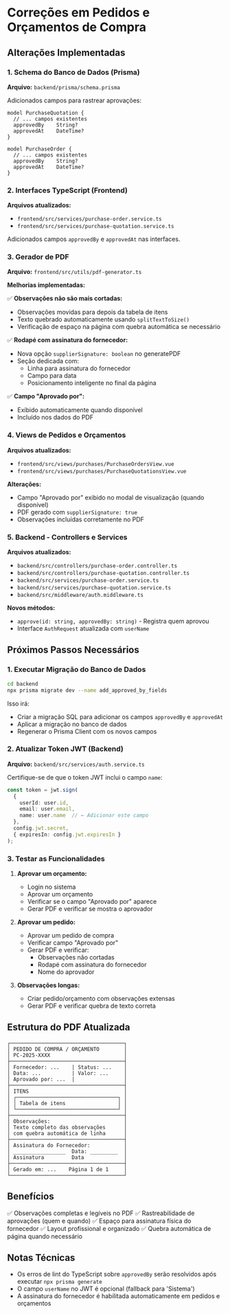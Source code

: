 # Correções em Pedidos e Orçamentos de Compra

## Alterações Implementadas

### 1. Schema do Banco de Dados (Prisma)

**Arquivo:** `backend/prisma/schema.prisma`

Adicionados campos para rastrear aprovações:

```prisma
model PurchaseQuotation {
  // ... campos existentes
  approvedBy    String?
  approvedAt    DateTime?
}

model PurchaseOrder {
  // ... campos existentes
  approvedBy    String?
  approvedAt    DateTime?
}
```

### 2. Interfaces TypeScript (Frontend)

**Arquivos atualizados:**
- `frontend/src/services/purchase-order.service.ts`
- `frontend/src/services/purchase-quotation.service.ts`

Adicionados campos `approvedBy` e `approvedAt` nas interfaces.

### 3. Gerador de PDF

**Arquivo:** `frontend/src/utils/pdf-generator.ts`

**Melhorias implementadas:**

✅ **Observações não são mais cortadas:**
- Observações movidas para depois da tabela de itens
- Texto quebrado automaticamente usando `splitTextToSize()`
- Verificação de espaço na página com quebra automática se necessário

✅ **Rodapé com assinatura do fornecedor:**
- Nova opção `supplierSignature: boolean` no generatePDF
- Seção dedicada com:
  - Linha para assinatura do fornecedor
  - Campo para data
  - Posicionamento inteligente no final da página

✅ **Campo "Aprovado por":**
- Exibido automaticamente quando disponível
- Incluído nos dados do PDF

### 4. Views de Pedidos e Orçamentos

**Arquivos atualizados:**
- `frontend/src/views/purchases/PurchaseOrdersView.vue`
- `frontend/src/views/purchases/PurchaseQuotationsView.vue`

**Alterações:**
- Campo "Aprovado por" exibido no modal de visualização (quando disponível)
- PDF gerado com `supplierSignature: true`
- Observações incluídas corretamente no PDF

### 5. Backend - Controllers e Services

**Arquivos atualizados:**
- `backend/src/controllers/purchase-order.controller.ts`
- `backend/src/controllers/purchase-quotation.controller.ts`
- `backend/src/services/purchase-order.service.ts`
- `backend/src/services/purchase-quotation.service.ts`
- `backend/src/middleware/auth.middleware.ts`

**Novos métodos:**
- `approve(id: string, approvedBy: string)` - Registra quem aprovou
- Interface `AuthRequest` atualizada com `userName`

## Próximos Passos Necessários

### 1. Executar Migração do Banco de Dados

```bash
cd backend
npx prisma migrate dev --name add_approved_by_fields
```

Isso irá:
- Criar a migração SQL para adicionar os campos `approvedBy` e `approvedAt`
- Aplicar a migração no banco de dados
- Regenerar o Prisma Client com os novos campos

### 2. Atualizar Token JWT (Backend)

**Arquivo:** `backend/src/services/auth.service.ts`

Certifique-se de que o token JWT inclui o campo `name`:

```typescript
const token = jwt.sign(
  { 
    userId: user.id, 
    email: user.email,
    name: user.name  // ← Adicionar este campo
  },
  config.jwt.secret,
  { expiresIn: config.jwt.expiresIn }
);
```

### 3. Testar as Funcionalidades

1. **Aprovar um orçamento:**
   - Login no sistema
   - Aprovar um orçamento
   - Verificar se o campo "Aprovado por" aparece
   - Gerar PDF e verificar se mostra o aprovador

2. **Aprovar um pedido:**
   - Aprovar um pedido de compra
   - Verificar campo "Aprovado por"
   - Gerar PDF e verificar:
     - Observações não cortadas
     - Rodapé com assinatura do fornecedor
     - Nome do aprovador

3. **Observações longas:**
   - Criar pedido/orçamento com observações extensas
   - Gerar PDF e verificar quebra de texto correta

## Estrutura do PDF Atualizada

```
┌─────────────────────────────────────┐
│ PEDIDO DE COMPRA / ORÇAMENTO        │
│ PC-2025-XXXX                        │
├─────────────────────────────────────┤
│ Fornecedor: ...    | Status: ...    │
│ Data: ...          | Valor: ...     │
│ Aprovado por: ...  |                │
├─────────────────────────────────────┤
│ ITENS                               │
│ ┌─────────────────────────────────┐ │
│ │ Tabela de itens                 │ │
│ └─────────────────────────────────┘ │
├─────────────────────────────────────┤
│ Observações:                        │
│ Texto completo das observações      │
│ com quebra automática de linha      │
├─────────────────────────────────────┤
│ Assinatura do Fornecedor:           │
│ _________________  Data: _________  │
│ Assinatura         Data             │
├─────────────────────────────────────┤
│ Gerado em: ...    Página 1 de 1     │
└─────────────────────────────────────┘
```

## Benefícios

✅ Observações completas e legíveis no PDF
✅ Rastreabilidade de aprovações (quem e quando)
✅ Espaço para assinatura física do fornecedor
✅ Layout profissional e organizado
✅ Quebra automática de página quando necessário

## Notas Técnicas

- Os erros de lint do TypeScript sobre `approvedBy` serão resolvidos após executar `npx prisma generate`
- O campo `userName` no JWT é opcional (fallback para 'Sistema')
- A assinatura do fornecedor é habilitada automaticamente em pedidos e orçamentos
